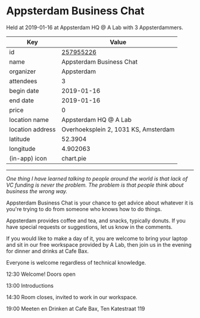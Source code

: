 # Appsterdam Business Chat
Held at 2019-01-16 at Appsterdam HQ @ A Lab with 3 Appsterdammers.
        
|Key|Value
|---|---|
|id|[257955226](https://www.meetup.com/appsterdam/events/257955226/)|
|name|Appsterdam Business Chat|
|organizer|Appsterdam|
|attendees|3|
|begin date|2019-01-16|
|end date|2019-01-16|
|price|0|
|location name|Appsterdam HQ @ A Lab|
|location address|Overhoeksplein 2, 1031 KS, Amsterdam|
|latitude|52.3904|
|longitude|4.902063|
|(in-app) icon|chart.pie|

---

*One thing I have learned talking to people around the world is that lack of VC funding is never the problem. The problem is that people think about business the wrong way.*

Appsterdam Business Chat is your chance to get advice about whatever it is you're trying to do from someone who knows how to do things.

Appsterdam provides coffee and tea, and snacks, typically donuts. If you have special requests or suggestions, let us know in the comments.

If you would like to make a day of it, you are welcome to bring your laptop and sit in our free workspace provided by A Lab, then join us in the evening for dinner and drinks at Cafe Bax.

Everyone is welcome regardless of technical knowledge.

12:30 Welcome! Doors open

13:00 Introductions

14:30 Room closes, invited to work in our workspace.

19:00 Meeten en Drinken at Cafe Bax, Ten Katestraat 119


